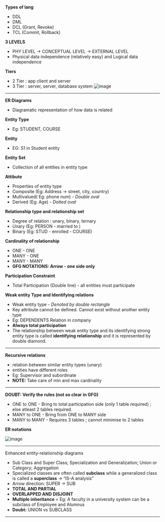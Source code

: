 **Types of lang**
- DDL
- DML
- DCL (Grant, Revoke)
- TCL (Commit, Rollback)


**3 LEVELS**
- PHY LEVEL -> CONCEPTUAL LEVEL -> EXTERNAL LEVEL
- Physical data independence (relatively easy) and Logical data independence

**Tiers**
  - 2 Tier : app client and server
  - 3 Tier : server, server, database system
![image](https://user-images.githubusercontent.com/43994542/134869817-098cf8e9-0652-4319-aba3-d1e936a6dde4.png)

---
**ER Diagrams**
- Diagramatic representation of how data is related

**Entity Type**
- Eg: STUDENT, COURSE


**Entity**
- EG: S1 in Student entity


**Entity Set**
- Collection of all entities in entity type


**Attibute**
- Properties of entity type
- Composite (Eg: Address -> street, city, country) 
- Multivalued( Eg: phone num) - _Double oval_
- Derived (Eg: Age) - _Dotted oval_


**Relationship type and relationship set**
- Degree of relation : unary, binary, ternary
- Unary (Eg: PERSON - married to )
- Binary (Eg: STUD - enrolled - COURSE)

**Cardinality of relationship**
- ONE - ONE
- MANY - ONE
- MANY - MANY
- **GFG NOTATIONS: Arrow - one side only**


**Participation Constraint**
- Total Participation (Double line) - all entities must participate


**Weak entity Type and Identifying relations**
- Weak entity type - _Denoted by double rectangle_
- Key attribute cannot be defined. Cannot exist without another entity type
- Eg: DEPENDENTS Relation in company 
- **Always total participation**
- The relationship between weak entity type and its identifying strong entity type is called **identifying relationship** and it is represented by double diamond.

---
**Recursive relations**
- relation between similar entity types (unary)
- entities have different roles
- Eg: Supervisor and subordinate
- **NOTE:** Take care of min and max cardinality 
---
**DOUBT: Verify the rules (not so clear in GFG)**
- ONE to ONE - Bring to total participation side (only 1 table required) ; else atleast 2 tables required.
- MANY to ONE - Bring from ONE to MANY side
- MANY to MANY - Requires 3 tables ; cannot minimise to 2 tables


**ER notations**


![image](https://user-images.githubusercontent.com/43994542/135228369-b7fd4f26-6b70-4104-9a3a-a478bc1c6e65.png)

---

Enhanced entity-relationship diagrams
- Sub Class and Super Class; Specialization and Generalization; Union or Category; Aggregation
- Specialized classes are often called **subclass** while a generalized class is called a **superclass** -> “IS-A analysis”
- Arrow direction: SUPER -> SUB
- **TOTAL AND PARTIAL**
- **OVERLAPPED AND DISJOINT**
- **Multiple inheritance** = Eg: A faculty in a university system can be a subclass of Employee and Alumnus
- **Doubt:** UNION vs SUBCLASS 
---



